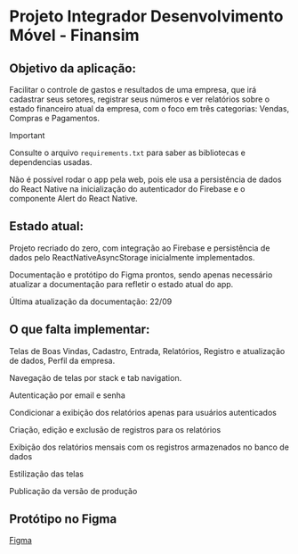 # Projeto Integrador Desenvolvimento Móvel - Finansim

## Objetivo da aplicação:

Facilitar o controle de gastos e resultados de uma empresa, que irá cadastrar seus setores, registrar seus números e ver relatórios sobre o estado financeiro atual da empresa, com o foco em três categorias: Vendas, Compras e Pagamentos.

>[!IMPORTANT]
> Consulte o arquivo ```requirements.txt``` para saber as bibliotecas e dependencias usadas.
>
> Não é possível rodar o app pela web, pois ele usa a persistência de dados do React Native na inicialização do autenticador do Firebase e o componente Alert do React Native.

## Estado atual:

Projeto recriado do zero, com integração ao Firebase e persistência de dados pelo ReactNativeAsyncStorage inicialmente implementados.

Documentação e protótipo do Figma prontos, sendo apenas necessário atualizar a documentação para refletir o estado atual do app.

Última atualização da documentação: 22/09

## O que falta implementar:

Telas de Boas Vindas, Cadastro, Entrada, Relatórios, Registro e atualização de dados, Perfil da empresa.

Navegação de telas por stack e tab navigation.

Autenticação por email e senha

Condicionar a exibição dos relatórios apenas para usuários autenticados

Criação, edição e exclusão de registros para os relatórios

Exibição dos relatórios mensais com os registros armazenados no banco de dados

Estilização das telas

Publicação da versão de produção

## Protótipo no Figma
[Figma](https://www.figma.com/design/s2pnA0seBIVWfZWlOaJChV/App-de-Finan%C3%A7as?node-id=0-1&t=19tIYorPdagTO9BV-1)
